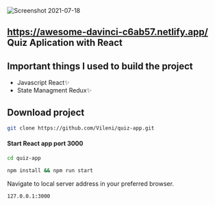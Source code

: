 ![Screenshot 2021-07-18](https://res.cloudinary.com/vileni/image/upload/v1626601185/Desktop_Screenshot_2021.07.18_-_13.37.41.13_nb5yvd.png)


## https://awesome-davinci-c6ab57.netlify.app/ Quiz Aplication with React 

## Important things I used to build the project
- Javascript React✨
- State Managment Redux✨

## Download project
```sh
git clone https://github.com/Vileni/quiz-app.git
```

#### Start React app port 3000
```sh
cd quiz-app 
```
```sh
npm install && npm run start
```

Navigate to local server address in
your preferred browser.

```sh
127.0.0.1:3000
```

